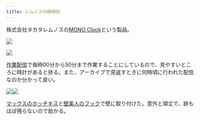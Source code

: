 ```yaml
---
title: レムノスの掛時計
---
```

株式会社タカタレムノスの[MONO Clock](https://www.amazon.co.jp/dp/B004UIT8BK)という製品。

![](https://lh4.googleusercontent.com/pI1T6Ew82fWTqvcuYgiDcqaVxATTqQ22x-7WQ6oiuti5ywezSO9EMGUoNLyO2viQ-7sMqsXiL8QWNqnleetVNCAAlETOZrdm8OFTj4sB76nc_R-cRCe2_vlTeRWMnO3SOMdOm3Bv0bYRSnBXmQ)

![](https://lh6.googleusercontent.com/yZt8hno9_jQljFm-saNXKaQOj8OhXTgjWvvJE9y5unutioqTeJyY5UzOM9wkqxlQyDrK0-UpnXfMIWCWCr638nZpE5tnRfua1iqHStQqxoCfCH5OmD3EK62U5e5H8wkIjTw0DLTeRoRVwAEMXQ)

[作業配信](https://www.youtube.com/channel/UC5s-KpSDGzxWPWNv94PnJHw)で毎時00分から50分まで作業することにしているので、見やすいところに時計があると捗る。また、アーカイブで見返すときに何時頃に行われた配信なのか分かって良い。

![](https://lh3.googleusercontent.com/4T1pJALLKA8fNYCUMOwakIDwR4dMgKuKg6h0jE04bN_2_ghkmeiR04uhxbRcvoR-WmFQ0FnTwDFQVni2lbNgHB0K7RFpQZljy2PrMIKKt3rtzljPUJ4-ySVeHatPi9iSvgWk36DnImFBipTGDg)![](https://lh6.googleusercontent.com/RHpXHQIGVqUruMpssFy6ugXgKpeXKtAwdEszcjA3oRSQz74WTA-ICMvVsR8Ch0fmNipth9ZzcVpCPUzxLzl2MmYJwg4kYfUdmL_sNKYjiLWVl24PttATP9_iGYbuIxlY4N6uyDVEqU22cbSypw)

[マックスのホッチキス](https://www.amazon.co.jp/dp/B000O9WRWG)と[壁美人のフック](https://www.amazon.co.jp/dp/B00CU78TDG)で壁に取り付けた。意外と頑丈で、跡もほぼ残らないので助かる。
